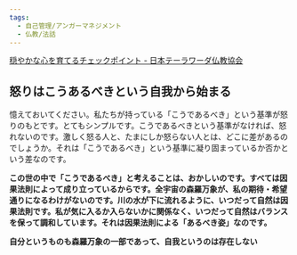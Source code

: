 ```yaml
---
tags:
  - 自己管理/アンガーマネジメント
  - 仏教/法話
---
```

[穏やかな心を育てるチェックポイント - 日本テーラワーダ仏教協会](https://j-theravada.com/dhamma/chienotobira/tobira106/)

## 怒りはこうあるべきという自我から始まる

憶えておいてください。私たちが持っている「こうであるべき」という基準が怒りのもとです。とてもシンプルです。こうであるべきという基準がなければ、怒れないのです。激しく怒る人と、たまにしか怒らない人とは、どこに差があるのでしょうか。それは「こうであるべき」という基準に凝り固まっているか否かという差なのです。

**この世の中で「こうであるべき」と考えることは、おかしいのです。すべては因果法則によって成り立っているからです。全宇宙の森羅万象が、私の期待・希望通りになるわけがないのです。川の水が下に流れるように、いつだって自然は因果法則です。私が気に入るか入らないかに関係なく、いつだって自然はバランスを保って調和しています。それは因果法則による「あるべき姿」なのです。**

**自分というものも森羅万象の一部であって、自我というのは存在しない**

